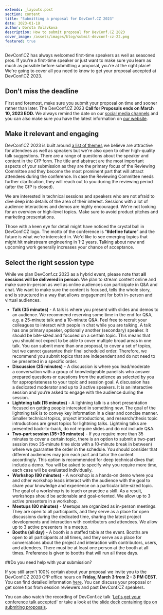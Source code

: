 ```yaml
---
extends: _layouts.post
section: content
title: "Submitting a proposal for DevConf.CZ 2023"
date: 2023-01-18
author: Dorota Volavkova
description: How to submit proposal for DevConf.CZ 2023
cover_image: /assets/images/blog/submit-devconf-cz-22.png
featured: true
---
```


DevConf.CZ has always welcomed first-time speakers as well as seasoned pros. If you're a&nbsp;first-time speaker or just want to make sure you learn as much as possible before submitting a&nbsp;proposal, you're at the right place! We're going to cover all you need to know to get your proposal accepted at DevConf.CZ 2023.

## Don't miss the deadline

First and foremost, make sure you submit your proposal on time and sooner rather than later. The DevConf.CZ 2023 **Call for Proposals ends on March 10, 2023 EOD.** We always remind the date on our [social media channels](https://twitter.com/devconf_cz) and you can also make sure you have the latest information on [our website](https://www.devconf.info/cz/). 

## Make it relevant and engaging

DevConf.CZ 2023 is built around [a&nbsp;list of themes](https://www.devconf.info/cz/#themes) we believe are attractive for attendees as well as speakers but we're also open to other high-quality talk suggestions. There are a&nbsp;range of questions about the speaker and content in the CfP form. The title and abstract are the most important aspects of your submission as they are the primary focus of the Reviewing Committee and they become the most prominent part that will attract attendees during the conference. In case the Reviewing Committee needs further clarification, they will reach out to you during the reviewing period (after the CfP is closed).

We are interested in technical sessions and speakers who are not afraid to dive deep into details of the area of their interest. Sessions with a&nbsp;lot of audience interactions and demos are highly encouraged. We're not looking for an overview or high-level topics. Make sure to avoid product pitches and marketing presentations.

Those with a&nbsp;keen eye for detail might have noticed the crystal ball in DevConf.CZ logo. The motto of the conference is “**\#define future**” and the future is what we're interested in. We'd like to see emerging topics that might hit mainstream engineering in 1-2 years. Talking about new and upcoming work generally increases your chance of acceptance.

## Select the right session type

While we plan DevConf.cz 2023 as a&nbsp;hybrid event, please note that **all sessions will be delivered in person**. We plan to stream content online and make sure in-person as well as online audiences can participate in Q&A and chat. We want to make sure the content is focused, tells the whole story, and is structured in a&nbsp;way that allows engagement for both in-person and virtual audiences.

* **Talk (35 minutes)** - A&nbsp;talk is where you present with slides and demos to an audience. We recommend reserving some time in the end for Q&A, e.g. a&nbsp;25-minute talk and a&nbsp;10-minute Q&A. Feel free to recruit your colleagues to interact with people in chat while you are talking. A&nbsp;talk has one primary speaker, optionally another (secondary) speaker. It should be bite-sized and focused on a&nbsp;certain topic. This means that you should not expect to be able to cover multiple broad areas in one talk. You can submit more than one proposal, to cover a&nbsp;set of topics, but we cannot guarantee their final scheduled order. Therefore, we recommend you submit topics that are independent and do not need to be presented in a&nbsp;specific order.
* **Discussion (35 minutes)** - A&nbsp;discussion is where you lead/moderate a&nbsp;conversation with a&nbsp;group of knowledgeable panelists who answer prepared questions or questions from the audience as selected by you for appropriateness to your topic and session goal. A&nbsp;discussion has a&nbsp;dedicated moderator and up to 3 active speakers. It is an interactive session and you’re asked to engage with the audience during the session.
* **Lightning talk (15 minutes)** - A&nbsp;lightning talk is a&nbsp;short presentation focused on getting people interested in something new. The goal of the lightning talk is to convey key information in a&nbsp;clear and concise manner. Smaller technical topics, project introductions, and research/thesis topic introductions are great topics for lightning talks. Lightning talks are presented back-to-back, do not require slides and do not include Q&A.
* **Two-part session (35+35 minutes)** - If you require more than 35 minutes to cover a&nbsp;certain topic, there is an option to submit a&nbsp;two-part session (two 35-minute time slots with a&nbsp;10-minute break in between) where we guarantee the order in the schedule. You should consider that different audiences may join each part and tailor the content accordingly. This option is recommended for deep technical dives that include a&nbsp;demo. You will be asked to specify why you require more time, each case will be evaluated individually.
* **Workshop (80 minutes)** - A&nbsp;workshop is a&nbsp;hands-on demo where you and other workshop leads interact with the audience with the goal to share your knowledge and experience on a&nbsp;particular bite-sized topic. The goal of a&nbsp;workshop is to teach or practice a&nbsp;skill. As a&nbsp;result, workshops should be actionable and goal-oriented. We allow up to 3 active presenters in a&nbsp;workshop.
* **Meetups (80 minutes)** - Meetups are organized as in-person meetings. They are open to all participants, and they serve as a&nbsp;place for open discussions during the dedicated time, sharing the latest project developments and interaction with contributors and attendees. We allow up to 3 active presenters in a&nbsp;meetup.
* **Booths (all day)** - A&nbsp;booth is a&nbsp;staffed table at the event. Booths are open to all participants at all times, and they serve as a&nbsp;place for conversations about the project and interaction with contributors, users, and attendees. There must be at least one person at the booth at all times. Preference is given to booths that will run all three days.

##Do you need help with your submission?

If you still aren't 100% certain about your proposal we invite you to the DevConf.CZ 2023 CfP office hours on **Friday, March 3 from 2 - 3 PM CEST**. You can find detailed information [here](). You can discuss your proposal or get some tips from session reviewers and past DevConf.CZ speakers.

You can also watch the recording of DevConf.cz talk '[Let's get your conference talk accepted](https://youtu.be/pL3j-6S7Dn4)' or take a&nbsp;look at the [slide deck containing tips on submiting proposals](https://www.devconf.info/assets/files/devconf-cz-cfp-tips.pdf).
